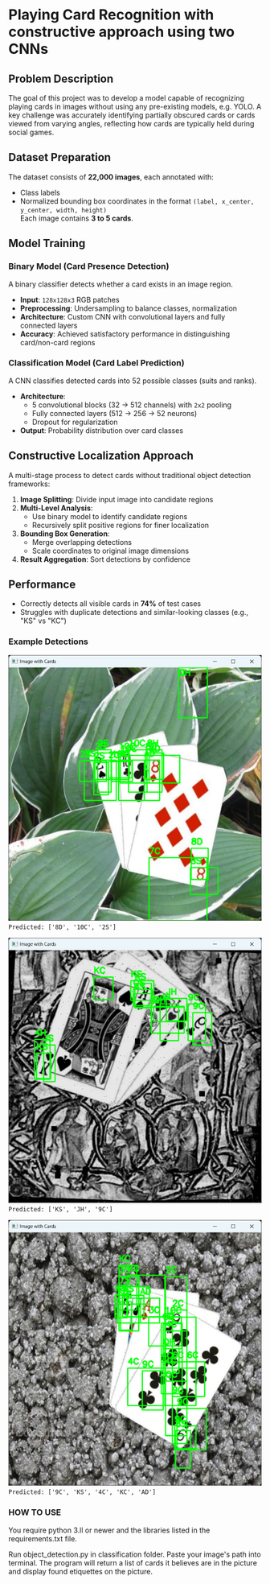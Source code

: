 # Playing Card Recognition with constructive approach using two CNNs

## Problem Description  
The goal of this project was to develop a model capable of recognizing playing cards in images without using any pre-existing models, e.g. YOLO. A key challenge was accurately identifying partially obscured cards or cards viewed from varying angles, reflecting how cards are typically held during social games. 

## Dataset Preparation  
The dataset consists of **22,000 images**, each annotated with:  
- Class labels  
- Normalized bounding box coordinates in the format `(label, x_center, y_center, width, height)`  
Each image contains **3 to 5 cards**.  

## Model Training  
### Binary Model (Card Presence Detection)  
A binary classifier detects whether a card exists in an image region.  
- **Input**: `128x128x3` RGB patches  
- **Preprocessing**: Undersampling to balance classes, normalization  
- **Architecture**: Custom CNN with convolutional layers and fully connected layers  
- **Accuracy**: Achieved satisfactory performance in distinguishing card/non-card regions  

### Classification Model (Card Label Prediction)  
A CNN classifies detected cards into 52 possible classes (suits and ranks).  
- **Architecture**:  
  - 5 convolutional blocks (32 → 512 channels) with `2x2` pooling  
  - Fully connected layers (512 → 256 → 52 neurons)  
  - Dropout for regularization  
- **Output**: Probability distribution over card classes  

## Constructive Localization Approach  
A multi-stage process to detect cards without traditional object detection frameworks:  
1. **Image Splitting**: Divide input image into candidate regions  
2. **Multi-Level Analysis**:  
   - Use binary model to identify candidate regions  
   - Recursively split positive regions for finer localization  
3. **Bounding Box Generation**:  
   - Merge overlapping detections  
   - Scale coordinates to original image dimensions  
4. **Result Aggregation**: Sort detections by confidence  

## Performance  
- Correctly detects all visible cards in **74%** of test cases  
- Struggles with duplicate detections and similar-looking classes (e.g., "KS" vs "KC")  

### Example Detections  
![Detected Cards 1](karty1.png)  
`Predicted: ['8D', '10C', '2S']`  

![Detected Cards 2](karty2.png)  
`Predicted: ['KS', 'JH', '9C']`  

![Detected Cards 3](karty3.png)  
`Predicted: ['9C', 'KS', '4C', 'KC', 'AD']`  

### HOW TO USE
You require python 3.ll or newer and the libraries listed in the requirements.txt file. 

Run object_detection.py in classification folder. Paste your image's path into terminal. The program will return a list of cards it believes are in the picture and display found etiquettes on the picture. 
